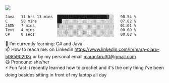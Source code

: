 

 <img align="center" src="https://github-readme-stats.vercel.app/api?username=MaraxD&theme=github_dark&show_icons=true&count_private=true"/>
 <br/>

<!--START_SECTION:waka-->

```text
Java   11 hrs 13 mins  ██████████████████████▓░░   90.54 %
C      58 mins         ██░░░░░░░░░░░░░░░░░░░░░░░   07.82 %
JSON   7 mins          ▒░░░░░░░░░░░░░░░░░░░░░░░░   01.01 %
Text   4 mins          ░░░░░░░░░░░░░░░░░░░░░░░░░   00.60 %
C#     0 secs          ░░░░░░░░░░░░░░░░░░░░░░░░░   00.03 %
```

<!--END_SECTION:waka-->
<!--[![willianrod's wakatime stats](https://github-readme-stats.vercel.app/api/wakatime?username=MaraxD)](https://github.com/anuraghazra/github-readme-stats)-->

🌱 I’m currently learning: C# and Java <br/>
📫 How to reach me: on Linkedin https://www.linkedin.com/in/mara-olaru-508590203/ or by my personal email maraolaru30@gmail.com <br/>
😄 Pronouns: she/her <br/>
⚡ Fun fact: i recently learned how to crochet and it's the only thing i've been doing besides sitting in front of my laptop all day <br/>
 
